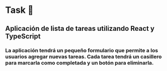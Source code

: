 # Task 📄
## Aplicación de lista de tareas utilizando React y TypeScript

### La aplicación tendrá un pequeño formulario que permite a los usuarios agregar nuevas tareas. Cada tarea tendrá un casillero para marcarla como completada y un botón para eliminarla.
